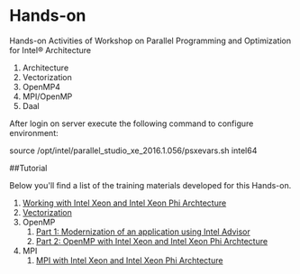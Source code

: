 # Hands-on 

Hands-on Activities of Workshop on Parallel Programming and Optimization for Intel® Architecture

1. Architecture
2. Vectorization
3. OpenMP4
4. MPI/OpenMP
5. Daal

After login on server execute the following command to configure environment:

source /opt/intel/parallel_studio_xe_2016.1.056/psxevars.sh intel64

##Tutorial 

Below you'll find a list of the training materials developed for this Hands-on.

1. [Working with Intel Xeon and Intel Xeon Phi Archtecture](tutorial/slot1.md)
1. [Vectorization](tutorial/slot2.md)
1. OpenMP
	1. [Part 1: Modernization of an application using Intel Advisor](tutorial/slot3_1.md)
	1. [Part 2: OpenMP with Intel Xeon and Intel Xeon Phi Archtecture](tutorial/slot3_2.md)
1. MPI
	1. [MPI with Intel Xeon and Intel Xeon Phi Archtecture](tutorial/slot4.md)
